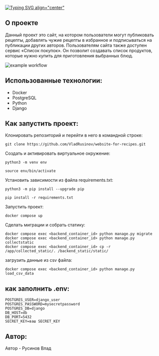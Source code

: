 [![Typing SVG align="center"](https://readme-typing-svg.herokuapp.com?color=%2336BCF7&lines=WEBSITE-FOR-RECIPES)](https://git.io/typing-svg)
## О проекте
Данный проект это сайт, на котором пользователи могут публиковать рецепты, добавлять чужие рецепты в избранное и подписываться на публикации других авторов. Пользователям сайта также доступен сервис «Список покупок». Он позволит создавать список продуктов, которые нужно купить для приготовления выбранных блюд.

![example workflow](https://github.com/VladRusinov/foodgram-project-react/actions/workflows/main.yml/badge.svg)

## Использованные технологии:
- Docker
- PostgreSQL
- Python
- Django


## Как запустить проект:

Клонировать репозиторий и перейти в него в командной строке:

```
git clone https://github.com/VladRusinov/website-for-recipes.git
```
Cоздать и активировать виртуальное окружение:

```
python3 -m venv env
```

```
source env/bin/activate
```

Установить зависимости из файла requirements.txt:

```
python3 -m pip install --upgrade pip
```

```
pip install -r requirements.txt
```
Запустить проект:

```
docker compose up
```

Сделать миграции и собрать статику:

```
docker compose exec <backend_container_id> python manage.py migrate
docker compose exec <backend_container_id> python manage.py collectstatic
docker compose exec <backend_container_id> cp -r /app/collected_static/. /backend_static/static/ 
```

загрузить данные из csv файла:

```
docker compose exec <backend_container_id> python manage.py load_csv_data
```

## как заполнить .env:
```
POSTGRES_USER=django_user
POSTGRES_PASSWORD=mysecretpassword
POSTGRES_DB=django
DB_HOST=db
DB_PORT=5432
SECRET_KEY=ваш SECRET_KEY
```

## Автор:

Автор - Русинов Влад

